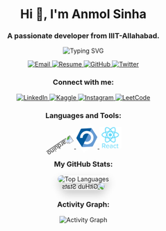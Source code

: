 <h1 align="center">Hi 👋, I'm Anmol Sinha</h1>
<h3 align="center">A passionate developer from IIIT-Allahabad.</h3>

<p align="center">
  <img src="https://readme-typing-svg.demolab.com/?lines=Currently+learning+MERN+stack;Ask+me+about+Reactjs%2C+JavaScript%2C+Classical+ML%2C+DSA;Fun+fact%3A+There’s+no+place+like+127.0.0.1" alt="Typing SVG" />
</p>

<p align="center">
  <a href="mailto:anmolsinhaamit@gmail.com">
    <img src="https://img.shields.io/badge/Email-anmolsinhaamit@gmail.com-blue?style=for-the-badge&logo=gmail" alt="Email"/>
  </a>
  <a href="https://drive.google.com/file/d/1iavl4b9dg0C5_cqeoQJ7RuPuYrweSv2B/view?usp=sharing" target="_blank">
    <img src="https://img.shields.io/badge/Resume-View%20Resume-red?style=for-the-badge&logo=google-drive" alt="Resume"/>
  </a>
  <a href="https://github.com/anmol9835255787">
    <img src="https://img.shields.io/badge/GitHub-Visit%20my%20GitHub-black?style=for-the-badge&logo=github" alt="GitHub"/>
  </a>
  <a href="https://twitter.com/your_twitter_handle">
    <img src="https://img.shields.io/badge/Twitter-Follow%20me%20on%20Twitter-blue?style=for-the-badge&logo=twitter" alt="Twitter"/>
  </a>
</p>

<h3 align="center">Connect with me:</h3>
<p align="center">
  <a href="https://linkedin.com/in/anmol-sinha" target="_blank">
    <img src="https://img.shields.io/badge/LinkedIn-Connect%20on%20LinkedIn-blue?style=for-the-badge&logo=linkedin" alt="LinkedIn"/>
  </a>
  <a href="https://kaggle.com/erwinschrondinger" target="_blank">
    <img src="https://img.shields.io/badge/Kaggle-Explore%20my%20Kaggle%20Profile-orange?style=for-the-badge&logo=kaggle" alt="Kaggle"/>
  </a>
  <a href="https://instagram.com/anmol__065" target="_blank">
    <img src="https://img.shields.io/badge/Instagram-Follow%20me%20on%20Instagram-pink?style=for-the-badge&logo=instagram" alt="Instagram"/>
  </a>
  <a href="https://www.leetcode.com/anmol_iiita" target="_blank">
    <img src="https://img.shields.io/badge/LeetCode-Solve%20problems%20on%20LeetCode-lightgrey?style=for-the-badge&logo=leetcode" alt="LeetCode"/>
  </a>
</p>

<h3 align="center">Languages and Tools:</h3>
<p align="center">
  <!-- Add animated SVGs -->
  <a href="https://www.arduino.cc/" target="_blank" rel="noreferrer">
    <img src="https://cdn.worldvectorlogo.com/logos/arduino-1.svg" alt="arduino" width="50" height="50" style="animation: spin 4s linear infinite;"/>
  </a>
  <a href="https://www.cprogramming.com/" target="_blank" rel="noreferrer">
    <img src="https://raw.githubusercontent.com/devicons/devicon/master/icons/c/c-original.svg" alt="c" width="50" height="50" style="animation: spin 4s linear infinite;"/>
  </a>
  <!-- Add more tools with animations -->
  <a href="https://www.reactjs.org/" target="_blank" rel="noreferrer">
    <img src="https://raw.githubusercontent.com/devicons/devicon/master/icons/react/react-original-wordmark.svg" alt="react" width="50" height="50" style="animation: bounce 2s infinite;"/>
  </a>
  <!-- Add more tools as needed -->
</p>

<h3 align="center">My GitHub Stats:</h3>

<!-- 3D Effect Container -->
<div align="center" style="perspective: 1000px;">
  <div style="transform-style: preserve-3d; transition: transform 0.5s;">
    <div style="transform: rotateY(0deg);">
      <img src="https://github-readme-stats.vercel.app/api/top-langs?username=anmol9835255787&show_icons=true&locale=en&layout=compact&bg_color=000000&title_color=fff&text_color=fff&icon_color=00bfff" alt="Top Languages" style="border-radius: 10px; box-shadow: 0 10px 20px rgba(0,0,0,0.2);"/>
    </div>
    <div style="transform: rotateY(180deg);">
      <img src="https://github-readme-stats.vercel.app/api?username=anmol9835255787&show_icons=true&locale=en&bg_color=000000&title_color=fff&text_color=fff&icon_color=00bfff" alt="GitHub Stats" style="border-radius: 10px; box-shadow: 0 10px 20px rgba(0,0,0,0.2);"/>
    </div>
  </div>
</div>

<h3 align="center">Activity Graph:</h3>
<p align="center">
  <img src="https://activity-graph.herokuapp.com/graph?username=anmol9835255787&theme=github&hide_border=true&area=true" alt="Activity Graph"/>
</p>

<!-- SVG Animation CSS -->
<style>
  @keyframes spin {
    0% { transform: rotate(0deg); }
    100% { transform: rotate(360deg); }
  }

  @keyframes bounce {
    0%, 20%, 50%, 80%, 100% { transform: translateY(0); }
    40% { transform: translateY(-30px); }
    60% { transform: translateY(-15px); }
  }
</style>
